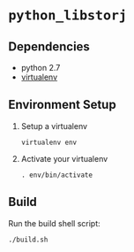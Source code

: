 `python_libstorj`
===

Dependencies
---
+ python 2.7
+ [virtualenv](https://virtualenv.pypa.io/en/stable/installation/)


Environment Setup
---
1. Setup a virtualenv
    ```
    virtualenv env
    ```
1. Activate your virtualenv
    ```
    . env/bin/activate
    ```

Build
---
Run the build shell script:
```
./build.sh
```
